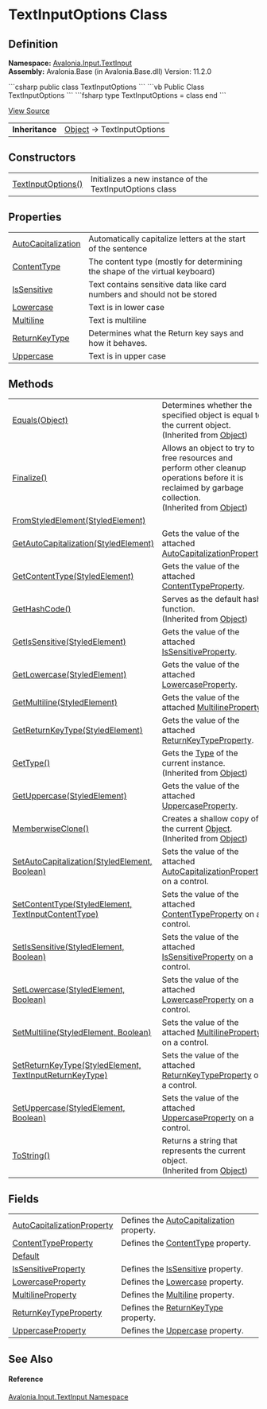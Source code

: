 # TextInputOptions Class




## Definition
**Namespace:** <a href="N_Avalonia_Input_TextInput">Avalonia.Input.TextInput</a>  
**Assembly:** Avalonia.Base (in Avalonia.Base.dll) Version: 11.2.0

<Tabs groupId="api-code-preview">
<TabItem value="csharp" label="C#">
```csharp
public class TextInputOptions
```
</TabItem>
<TabItem value="vb" label="VB">
```vb
Public Class TextInputOptions
```
</TabItem>
<TabItem value="fsharp" label="F#">
```fsharp
type TextInputOptions = class end
```
</TabItem>
</Tabs>



<a href="https://github.com/AvaloniaUI/Avalonia/tree/master/src/Avalonia.Base/Input/TextInput/TextInputOptions.cs" title="View the source code">View Source</a>

<table>
<tr><td><strong>Inheritance</strong></td><td><a href="https://learn.microsoft.com/dotnet/api/system.object" target="_blank" rel="noopener noreferrer">Object</a>  →  TextInputOptions</td></tr>
</table>



## Constructors
<table>
<tr>
<td><a href="M_Avalonia_Input_TextInput_TextInputOptions__ctor">TextInputOptions()</a></td>
<td>Initializes a new instance of the TextInputOptions class</td>
</tr>
</table>

## Properties
<table>
<tr>
<td><a href="P_Avalonia_Input_TextInput_TextInputOptions_AutoCapitalization">AutoCapitalization</a></td>
<td>Automatically capitalize letters at the start of the sentence</td>
</tr>
<tr>
<td><a href="P_Avalonia_Input_TextInput_TextInputOptions_ContentType">ContentType</a></td>
<td>The content type (mostly for determining the shape of the virtual keyboard)</td>
</tr>
<tr>
<td><a href="P_Avalonia_Input_TextInput_TextInputOptions_IsSensitive">IsSensitive</a></td>
<td>Text contains sensitive data like card numbers and should not be stored</td>
</tr>
<tr>
<td><a href="P_Avalonia_Input_TextInput_TextInputOptions_Lowercase">Lowercase</a></td>
<td>Text is in lower case</td>
</tr>
<tr>
<td><a href="P_Avalonia_Input_TextInput_TextInputOptions_Multiline">Multiline</a></td>
<td>Text is multiline</td>
</tr>
<tr>
<td><a href="P_Avalonia_Input_TextInput_TextInputOptions_ReturnKeyType">ReturnKeyType</a></td>
<td>Determines what the Return key says and how it behaves.</td>
</tr>
<tr>
<td><a href="P_Avalonia_Input_TextInput_TextInputOptions_Uppercase">Uppercase</a></td>
<td>Text is in upper case</td>
</tr>
</table>

## Methods
<table>
<tr>
<td><a href="https://learn.microsoft.com/dotnet/api/system.object.equals#system-object-equals(system-object)" target="_blank" rel="noopener noreferrer">Equals(Object)</a></td>
<td>Determines whether the specified object is equal to the current object.<br />(Inherited from <a href="https://learn.microsoft.com/dotnet/api/system.object" target="_blank" rel="noopener noreferrer">Object</a>)</td>
</tr>
<tr>
<td><a href="https://learn.microsoft.com/dotnet/api/system.object.finalize" target="_blank" rel="noopener noreferrer">Finalize()</a></td>
<td>Allows an object to try to free resources and perform other cleanup operations before it is reclaimed by garbage collection.<br />(Inherited from <a href="https://learn.microsoft.com/dotnet/api/system.object" target="_blank" rel="noopener noreferrer">Object</a>)</td>
</tr>
<tr>
<td><a href="M_Avalonia_Input_TextInput_TextInputOptions_FromStyledElement">FromStyledElement(StyledElement)</a></td>
<td> </td>
</tr>
<tr>
<td><a href="M_Avalonia_Input_TextInput_TextInputOptions_GetAutoCapitalization">GetAutoCapitalization(StyledElement)</a></td>
<td>Gets the value of the attached <a href="F_Avalonia_Input_TextInput_TextInputOptions_AutoCapitalizationProperty">AutoCapitalizationProperty</a>.</td>
</tr>
<tr>
<td><a href="M_Avalonia_Input_TextInput_TextInputOptions_GetContentType">GetContentType(StyledElement)</a></td>
<td>Gets the value of the attached <a href="F_Avalonia_Input_TextInput_TextInputOptions_ContentTypeProperty">ContentTypeProperty</a>.</td>
</tr>
<tr>
<td><a href="https://learn.microsoft.com/dotnet/api/system.object.gethashcode" target="_blank" rel="noopener noreferrer">GetHashCode()</a></td>
<td>Serves as the default hash function.<br />(Inherited from <a href="https://learn.microsoft.com/dotnet/api/system.object" target="_blank" rel="noopener noreferrer">Object</a>)</td>
</tr>
<tr>
<td><a href="M_Avalonia_Input_TextInput_TextInputOptions_GetIsSensitive">GetIsSensitive(StyledElement)</a></td>
<td>Gets the value of the attached <a href="F_Avalonia_Input_TextInput_TextInputOptions_IsSensitiveProperty">IsSensitiveProperty</a>.</td>
</tr>
<tr>
<td><a href="M_Avalonia_Input_TextInput_TextInputOptions_GetLowercase">GetLowercase(StyledElement)</a></td>
<td>Gets the value of the attached <a href="F_Avalonia_Input_TextInput_TextInputOptions_LowercaseProperty">LowercaseProperty</a>.</td>
</tr>
<tr>
<td><a href="M_Avalonia_Input_TextInput_TextInputOptions_GetMultiline">GetMultiline(StyledElement)</a></td>
<td>Gets the value of the attached <a href="F_Avalonia_Input_TextInput_TextInputOptions_MultilineProperty">MultilineProperty</a>.</td>
</tr>
<tr>
<td><a href="M_Avalonia_Input_TextInput_TextInputOptions_GetReturnKeyType">GetReturnKeyType(StyledElement)</a></td>
<td>Gets the value of the attached <a href="F_Avalonia_Input_TextInput_TextInputOptions_ReturnKeyTypeProperty">ReturnKeyTypeProperty</a>.</td>
</tr>
<tr>
<td><a href="https://learn.microsoft.com/dotnet/api/system.object.gettype" target="_blank" rel="noopener noreferrer">GetType()</a></td>
<td>Gets the <a href="https://learn.microsoft.com/dotnet/api/system.type" target="_blank" rel="noopener noreferrer">Type</a> of the current instance.<br />(Inherited from <a href="https://learn.microsoft.com/dotnet/api/system.object" target="_blank" rel="noopener noreferrer">Object</a>)</td>
</tr>
<tr>
<td><a href="M_Avalonia_Input_TextInput_TextInputOptions_GetUppercase">GetUppercase(StyledElement)</a></td>
<td>Gets the value of the attached <a href="F_Avalonia_Input_TextInput_TextInputOptions_UppercaseProperty">UppercaseProperty</a>.</td>
</tr>
<tr>
<td><a href="https://learn.microsoft.com/dotnet/api/system.object.memberwiseclone" target="_blank" rel="noopener noreferrer">MemberwiseClone()</a></td>
<td>Creates a shallow copy of the current <a href="https://learn.microsoft.com/dotnet/api/system.object" target="_blank" rel="noopener noreferrer">Object</a>.<br />(Inherited from <a href="https://learn.microsoft.com/dotnet/api/system.object" target="_blank" rel="noopener noreferrer">Object</a>)</td>
</tr>
<tr>
<td><a href="M_Avalonia_Input_TextInput_TextInputOptions_SetAutoCapitalization">SetAutoCapitalization(StyledElement, Boolean)</a></td>
<td>Sets the value of the attached <a href="F_Avalonia_Input_TextInput_TextInputOptions_AutoCapitalizationProperty">AutoCapitalizationProperty</a> on a control.</td>
</tr>
<tr>
<td><a href="M_Avalonia_Input_TextInput_TextInputOptions_SetContentType">SetContentType(StyledElement, TextInputContentType)</a></td>
<td>Sets the value of the attached <a href="F_Avalonia_Input_TextInput_TextInputOptions_ContentTypeProperty">ContentTypeProperty</a> on a control.</td>
</tr>
<tr>
<td><a href="M_Avalonia_Input_TextInput_TextInputOptions_SetIsSensitive">SetIsSensitive(StyledElement, Boolean)</a></td>
<td>Sets the value of the attached <a href="F_Avalonia_Input_TextInput_TextInputOptions_IsSensitiveProperty">IsSensitiveProperty</a> on a control.</td>
</tr>
<tr>
<td><a href="M_Avalonia_Input_TextInput_TextInputOptions_SetLowercase">SetLowercase(StyledElement, Boolean)</a></td>
<td>Sets the value of the attached <a href="F_Avalonia_Input_TextInput_TextInputOptions_LowercaseProperty">LowercaseProperty</a> on a control.</td>
</tr>
<tr>
<td><a href="M_Avalonia_Input_TextInput_TextInputOptions_SetMultiline">SetMultiline(StyledElement, Boolean)</a></td>
<td>Sets the value of the attached <a href="F_Avalonia_Input_TextInput_TextInputOptions_MultilineProperty">MultilineProperty</a> on a control.</td>
</tr>
<tr>
<td><a href="M_Avalonia_Input_TextInput_TextInputOptions_SetReturnKeyType">SetReturnKeyType(StyledElement, TextInputReturnKeyType)</a></td>
<td>Sets the value of the attached <a href="F_Avalonia_Input_TextInput_TextInputOptions_ReturnKeyTypeProperty">ReturnKeyTypeProperty</a> on a control.</td>
</tr>
<tr>
<td><a href="M_Avalonia_Input_TextInput_TextInputOptions_SetUppercase">SetUppercase(StyledElement, Boolean)</a></td>
<td>Sets the value of the attached <a href="F_Avalonia_Input_TextInput_TextInputOptions_UppercaseProperty">UppercaseProperty</a> on a control.</td>
</tr>
<tr>
<td><a href="https://learn.microsoft.com/dotnet/api/system.object.tostring" target="_blank" rel="noopener noreferrer">ToString()</a></td>
<td>Returns a string that represents the current object.<br />(Inherited from <a href="https://learn.microsoft.com/dotnet/api/system.object" target="_blank" rel="noopener noreferrer">Object</a>)</td>
</tr>
</table>

## Fields
<table>
<tr>
<td><a href="F_Avalonia_Input_TextInput_TextInputOptions_AutoCapitalizationProperty">AutoCapitalizationProperty</a></td>
<td>Defines the <a href="P_Avalonia_Input_TextInput_TextInputOptions_AutoCapitalization">AutoCapitalization</a> property.</td>
</tr>
<tr>
<td><a href="F_Avalonia_Input_TextInput_TextInputOptions_ContentTypeProperty">ContentTypeProperty</a></td>
<td>Defines the <a href="P_Avalonia_Input_TextInput_TextInputOptions_ContentType">ContentType</a> property.</td>
</tr>
<tr>
<td><a href="F_Avalonia_Input_TextInput_TextInputOptions_Default">Default</a></td>
<td> </td>
</tr>
<tr>
<td><a href="F_Avalonia_Input_TextInput_TextInputOptions_IsSensitiveProperty">IsSensitiveProperty</a></td>
<td>Defines the <a href="P_Avalonia_Input_TextInput_TextInputOptions_IsSensitive">IsSensitive</a> property.</td>
</tr>
<tr>
<td><a href="F_Avalonia_Input_TextInput_TextInputOptions_LowercaseProperty">LowercaseProperty</a></td>
<td>Defines the <a href="P_Avalonia_Input_TextInput_TextInputOptions_Lowercase">Lowercase</a> property.</td>
</tr>
<tr>
<td><a href="F_Avalonia_Input_TextInput_TextInputOptions_MultilineProperty">MultilineProperty</a></td>
<td>Defines the <a href="P_Avalonia_Input_TextInput_TextInputOptions_Multiline">Multiline</a> property.</td>
</tr>
<tr>
<td><a href="F_Avalonia_Input_TextInput_TextInputOptions_ReturnKeyTypeProperty">ReturnKeyTypeProperty</a></td>
<td>Defines the <a href="P_Avalonia_Input_TextInput_TextInputOptions_ReturnKeyType">ReturnKeyType</a> property.</td>
</tr>
<tr>
<td><a href="F_Avalonia_Input_TextInput_TextInputOptions_UppercaseProperty">UppercaseProperty</a></td>
<td>Defines the <a href="P_Avalonia_Input_TextInput_TextInputOptions_Uppercase">Uppercase</a> property.</td>
</tr>
</table>

## See Also


#### Reference
<a href="N_Avalonia_Input_TextInput">Avalonia.Input.TextInput Namespace</a>  
